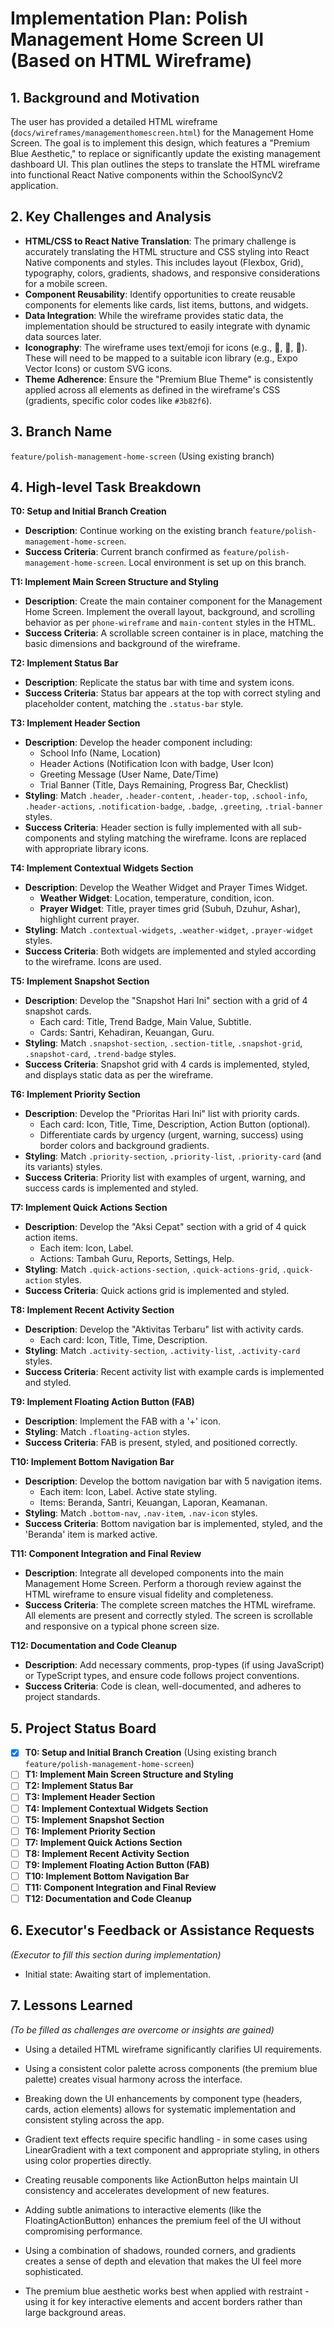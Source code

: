 # Implementation Plan: Polish Management Home Screen UI (Based on HTML Wireframe)

## 1. Background and Motivation

The user has provided a detailed HTML wireframe (`docs/wireframes/managementhomescreen.html`) for the Management Home Screen. The goal is to implement this design, which features a "Premium Blue Aesthetic," to replace or significantly update the existing management dashboard UI. This plan outlines the steps to translate the HTML wireframe into functional React Native components within the SchoolSyncV2 application.

## 2. Key Challenges and Analysis

- **HTML/CSS to React Native Translation**: The primary challenge is accurately translating the HTML structure and CSS styling into React Native components and styles. This includes layout (Flexbox, Grid), typography, colors, gradients, shadows, and responsive considerations for a mobile screen.
- **Component Reusability**: Identify opportunities to create reusable components for elements like cards, list items, buttons, and widgets.
- **Data Integration**: While the wireframe provides static data, the implementation should be structured to easily integrate with dynamic data sources later.
- **Iconography**: The wireframe uses text/emoji for icons (e.g., 🕌, 🔔, 🔴). These will need to be mapped to a suitable icon library (e.g., Expo Vector Icons) or custom SVG icons.
- **Theme Adherence**: Ensure the "Premium Blue Theme" is consistently applied across all elements as defined in the wireframe's CSS (gradients, specific color codes like `#3b82f6`).

## 3. Branch Name

`feature/polish-management-home-screen` (Using existing branch)

## 4. High-level Task Breakdown

**T0: Setup and Initial Branch Creation**
- **Description**: Continue working on the existing branch `feature/polish-management-home-screen`.
- **Success Criteria**: Current branch confirmed as `feature/polish-management-home-screen`. Local environment is set up on this branch.

**T1: Implement Main Screen Structure and Styling**
- **Description**: Create the main container component for the Management Home Screen. Implement the overall layout, background, and scrolling behavior as per `phone-wireframe` and `main-content` styles in the HTML.
- **Success Criteria**: A scrollable screen container is in place, matching the basic dimensions and background of the wireframe.

**T2: Implement Status Bar**
- **Description**: Replicate the status bar with time and system icons.
- **Success Criteria**: Status bar appears at the top with correct styling and placeholder content, matching the `.status-bar` style.

**T3: Implement Header Section**
- **Description**: Develop the header component including:
    - School Info (Name, Location)
    - Header Actions (Notification Icon with badge, User Icon)
    - Greeting Message (User Name, Date/Time)
    - Trial Banner (Title, Days Remaining, Progress Bar, Checklist)
- **Styling**: Match `.header`, `.header-content`, `.header-top`, `.school-info`, `.header-actions`, `.notification-badge`, `.badge`, `.greeting`, `.trial-banner` styles.
- **Success Criteria**: Header section is fully implemented with all sub-components and styling matching the wireframe. Icons are replaced with appropriate library icons.

**T4: Implement Contextual Widgets Section**
- **Description**: Develop the Weather Widget and Prayer Times Widget.
    - **Weather Widget**: Location, temperature, condition, icon.
    - **Prayer Widget**: Title, prayer times grid (Subuh, Dzuhur, Ashar), highlight current prayer.
- **Styling**: Match `.contextual-widgets`, `.weather-widget`, `.prayer-widget` styles.
- **Success Criteria**: Both widgets are implemented and styled according to the wireframe. Icons are used.

**T5: Implement Snapshot Section**
- **Description**: Develop the "Snapshot Hari Ini" section with a grid of 4 snapshot cards.
    - Each card: Title, Trend Badge, Main Value, Subtitle.
    - Cards: Santri, Kehadiran, Keuangan, Guru.
- **Styling**: Match `.snapshot-section`, `.section-title`, `.snapshot-grid`, `.snapshot-card`, `.trend-badge` styles.
- **Success Criteria**: Snapshot grid with 4 cards is implemented, styled, and displays static data as per the wireframe.

**T6: Implement Priority Section**
- **Description**: Develop the "Prioritas Hari Ini" list with priority cards.
    - Each card: Icon, Title, Time, Description, Action Button (optional).
    - Differentiate cards by urgency (urgent, warning, success) using border colors and background gradients.
- **Styling**: Match `.priority-section`, `.priority-list`, `.priority-card` (and its variants) styles.
- **Success Criteria**: Priority list with examples of urgent, warning, and success cards is implemented and styled.

**T7: Implement Quick Actions Section**
- **Description**: Develop the "Aksi Cepat" section with a grid of 4 quick action items.
    - Each item: Icon, Label.
    - Actions: Tambah Guru, Reports, Settings, Help.
- **Styling**: Match `.quick-actions-section`, `.quick-actions-grid`, `.quick-action` styles.
- **Success Criteria**: Quick actions grid is implemented and styled.

**T8: Implement Recent Activity Section**
- **Description**: Develop the "Aktivitas Terbaru" list with activity cards.
    - Each card: Icon, Title, Time, Description.
- **Styling**: Match `.activity-section`, `.activity-list`, `.activity-card` styles.
- **Success Criteria**: Recent activity list with example cards is implemented and styled.

**T9: Implement Floating Action Button (FAB)**
- **Description**: Implement the FAB with a '+' icon.
- **Styling**: Match `.floating-action` styles.
- **Success Criteria**: FAB is present, styled, and positioned correctly.

**T10: Implement Bottom Navigation Bar**
- **Description**: Develop the bottom navigation bar with 5 navigation items.
    - Each item: Icon, Label. Active state styling.
    - Items: Beranda, Santri, Keuangan, Laporan, Keamanan.
- **Styling**: Match `.bottom-nav`, `.nav-item`, `.nav-icon` styles.
- **Success Criteria**: Bottom navigation bar is implemented, styled, and the 'Beranda' item is marked active.

**T11: Component Integration and Final Review**
- **Description**: Integrate all developed components into the main Management Home Screen. Perform a thorough review against the HTML wireframe to ensure visual fidelity and completeness.
- **Success Criteria**: The complete screen matches the HTML wireframe. All elements are present and correctly styled. The screen is scrollable and responsive on a typical phone screen size.

**T12: Documentation and Code Cleanup**
- **Description**: Add necessary comments, prop-types (if using JavaScript) or TypeScript types, and ensure code follows project conventions.
- **Success Criteria**: Code is clean, well-documented, and adheres to project standards.

## 5. Project Status Board

- [x] **T0: Setup and Initial Branch Creation** (Using existing branch `feature/polish-management-home-screen`)
- [ ] **T1: Implement Main Screen Structure and Styling**
- [ ] **T2: Implement Status Bar**
- [ ] **T3: Implement Header Section**
- [ ] **T4: Implement Contextual Widgets Section**
- [ ] **T5: Implement Snapshot Section**
- [ ] **T6: Implement Priority Section**
- [ ] **T7: Implement Quick Actions Section**
- [ ] **T8: Implement Recent Activity Section**
- [ ] **T9: Implement Floating Action Button (FAB)**
- [ ] **T10: Implement Bottom Navigation Bar**
- [ ] **T11: Component Integration and Final Review**
- [ ] **T12: Documentation and Code Cleanup**

## 6. Executor's Feedback or Assistance Requests

*(Executor to fill this section during implementation)*
- Initial state: Awaiting start of implementation.

## 7. Lessons Learned

*(To be filled as challenges are overcome or insights are gained)*
- Using a detailed HTML wireframe significantly clarifies UI requirements.

- Using a consistent color palette across components (the premium blue palette) creates visual harmony across the interface.
- Breaking down the UI enhancements by component type (headers, cards, action elements) allows for systematic implementation and consistent styling across the app.
- Gradient text effects require specific handling - in some cases using LinearGradient with a text component and appropriate styling, in others using color properties directly.
- Creating reusable components like ActionButton helps maintain UI consistency and accelerates development of new features.
- Adding subtle animations to interactive elements (like the FloatingActionButton) enhances the premium feel of the UI without compromising performance.
- Using a combination of shadows, rounded corners, and gradients creates a sense of depth and elevation that makes the UI feel more sophisticated.
- The premium blue aesthetic works best when applied with restraint - using it for key interactive elements and accent borders rather than large background areas.
